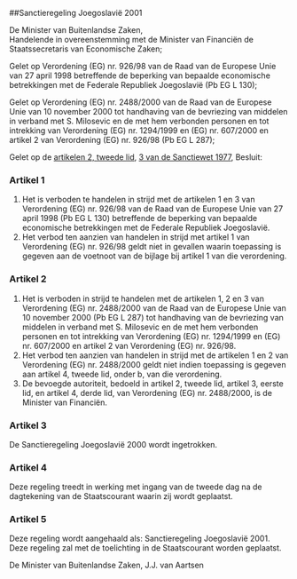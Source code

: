 <meta http-equiv='Content-Type' content='text/html; charset=utf-8' />

##Sanctieregeling Joegoslavië 2001 

De Minister van Buitenlandse Zaken,  
Handelende in overeenstemming met de Minister van Financiën de Staatssecretaris van Economische Zaken;

Gelet op Verordening (EG) nr. 926/98 van de Raad van de Europese Unie van 27 april 1998 betreffende de beperking van bepaalde economische betrekkingen met de Federale Republiek Joegoslavië (Pb EG L 130);

Gelet op Verordening (EG) nr. 2488/2000 van de Raad van de Europese Unie van 10 november 2000 tot handhaving van de bevriezing van middelen in verband met S. Milosevic en de met hem verbonden personen en tot intrekking van Verordening (EG) nr. 1294/1999 en (EG) nr. 607/2000 en artikel 2 van Verordening (EG) nr. 926/98 (Pb EG L 287);

Gelet op de [artikelen 2, tweede lid](../../../../../wet/sanctiewet/1977/BWBR0003296/README.md), [3 van de Sanctiewet 1977](../../../../../wet/sanctiewet/1977/BWBR0003296/README.md),
Besluit:     

### Artikel  1  

1.  Het is verboden te handelen in strijd met de artikelen 1 en 3 van Verordening (EG) nr. 926/98 van de Raad van de Europese Unie van 27 april 1998 (Pb EG L 130) betreffende de beperking van bepaalde economische betrekkingen met de Federale Republiek Joegoslavië.   
2.  Het verbod ten aanzien van handelen in strijd met artikel 1 van Verordening (EG) nr. 926/98 geldt niet in gevallen waarin toepassing is gegeven aan de voetnoot van de bijlage bij artikel 1 van die verordening.   

### Artikel  2  

1.  Het is verboden in strijd te handelen met de artikelen 1, 2 en 3 van Verordening (EG) nr. 2488/2000 van de Raad van de Europese Unie van 10 november 2000 (Pb EG L 287) tot handhaving van de bevriezing van middelen in verband met S. Milosevic en de met hem verbonden personen en tot intrekking van Verordening (EG) nr. 1294/1999 en (EG) nr. 607/2000 en artikel 2 van Verordening (EG) nr. 926/98.   
2.  Het verbod ten aanzien van handelen in strijd met de artikelen 1 en 2 van Verordening (EG) nr. 2488/2000 geldt niet indien toepassing is gegeven aan artikel 4, tweede lid, onder b, van die verordening.   
3.  De bevoegde autoriteit, bedoeld in artikel 2, tweede lid, artikel 3, eerste lid, en artikel 4, derde lid, van Verordening (EG) nr. 2488/2000, is de Minister van Financiën.   

### Artikel  3  

De Sanctieregeling Joegoslavië 2000 wordt ingetrokken.  

### Artikel  4  

Deze regeling treedt in werking met ingang van de tweede dag na de dagtekening van de Staatscourant waarin zij wordt geplaatst.  

### Artikel  5  

Deze regeling wordt aangehaald als: Sanctieregeling Joegoslavië 2001. 
Deze regeling zal met de toelichting in de Staatscourant worden geplaatst.   

De 
Minister van Buitenlandse Zaken, 
J.J. van Aartsen      
